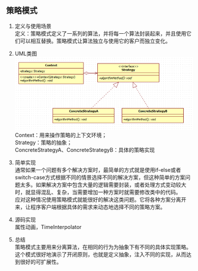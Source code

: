 ## 策略模式 ##
1. 定义与使用场景  
  定义：策略模式定义了一系列的算法，并将每一个算法封装起来，并且使用它们可以相互替换。策略模式让算法独立与使用它的客户而独立变化。
2. UML类图  
  ![](https://github.com/yqlee/DesignPatternsNotes/blob/master/设计模式/UML/6、策略模式.png)  
  Context：用来操作策略的上下文环境；  
  Strategy：策略的抽象；  
  ConcreteStrategyA、ConcreteStrategyB：具体的策略实现  
  
3. 简单实现  
  通常如果一个问题有多个解决方案时，最简单的方式就是使用if-else或者switch-case方式根据不同的情景选择不同的解决方案，但这种简单的方案问题太多。如果解决方案中包含大量的逻辑需要封装，或者处理方式变动较大时，就显得混乱、复杂，当需要增加一种方案时就需要修改类中的代码。  
  应对这种情况使用策略模式就能很好的解决这类问题。它将各种方案分离开来，让程序客户端根据具体的需求来动态地选择不同的策略方案。  

4. 源码实现  
  属性动画，TimeInterpolator  

5. 总结  
  策略模式主要用来分离算法，在相同的行为为抽象下有不同的具体实现策略。这个模式很好地演示了开闭原则，也就是定义抽象，注入不同的实现，从而达到很好的可扩展性。